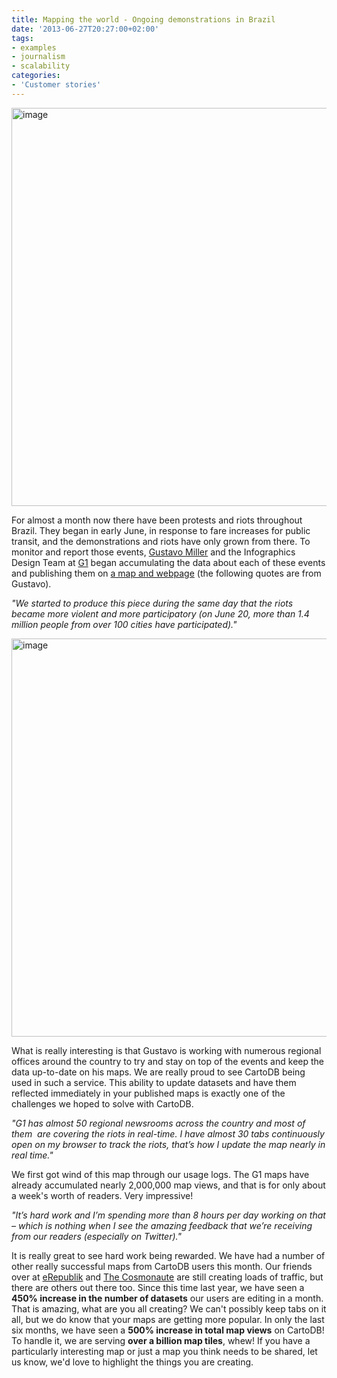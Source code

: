 ```yaml
---
title: Mapping the world - Ongoing demonstrations in Brazil
date: '2013-06-27T20:27:00+02:00'
tags:
- examples
- journalism
- scalability
categories:
- 'Customer stories'
---
```


<a href="http://g1.globo.com/brasil/protestos-2013/infografico/platb/"><img alt="image" src="http://i.imgur.com/pZRuvuh.png" width="637px"/></a>

For almost a month now there have been protests and riots throughout Brazil. They began in early June, in response to fare increases for public transit, and the demonstrations and riots have only grown from there. To monitor and report those events, <a href="https://twitter.com/gustavomiller">Gustavo Miller</a> and the Infographics Design Team at <a href="http://g1.globo.com/">G1</a> began accumulating the data about each of these events and publishing them on <a href="http://g1.globo.com/brasil/protestos-2013/infografico/platb/">a map and webpage</a> (the following quotes are from Gustavo).

_"We started to produce this piece during the same day that the riots became more violent and more participatory (on June 20, more than 1.4 million people from over 100 cities have participated)."_

<a href="http://g1.globo.com/brasil/protestos-2013/infografico/platb/"><img alt="image" src="http://i.imgur.com/foxCTQv.png" width="637px"/></a>

What is really interesting is that Gustavo is working with numerous regional offices around the country to try and stay on top of the events and keep the data up-to-date on his maps. We are really proud to see CartoDB being used in such a service. This ability to update datasets and have them reflected immediately in your published maps is exactly one of the challenges we hoped to solve with CartoDB.

_"G1 has almost 50 regional newsrooms across the country and most of them  are covering the riots in real-time. I have almost 30 tabs continuously open on my browser to track the riots, that’s how I update the map nearly in real time."_

We first got wind of this map through our usage logs. The G1 maps have already accumulated nearly 2,000,000 map views, and that is for only about a week's worth of readers. Very impressive!

_"It’s hard work and I’m spending more than 8 hours per day working on that – which is nothing when I see the amazing feedback that we’re receiving from our readers (especially on Twitter)."_

It is really great to see hard work being rewarded. We have had a number of other really successful maps from CartoDB users this month. Our friends over at <a href="http://blog.cartodb.com/post/49435864561/erepublik-brings-cartodbs-dynamic-mapping-to-online">eRepublik</a> and <a href="http://es.cosmonautexperience.com/">The Cosmonaute</a> are still creating loads of traffic, but there are others out there too. Since this time last year, we have seen a **450% increase in the number of datasets** our users are editing in a month. That is amazing, what are you all creating? We can't possibly keep tabs on it all, but we do know that your maps are getting more popular. In only the last six months, we have seen a **500% increase in total map views** on CartoDB! To handle it, we are serving **over a billion map tiles**, whew! If you have a particularly interesting map or just a map you think needs to be shared, let us know, we'd love to highlight the things you are creating. 
